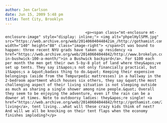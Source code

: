 ```yaml
---
author: Jen Carlson
date: Jun 15, 2009 5:48 pm
title: Tent City, Brooklyn
---
```


	
										<p><span class="mt-enclosure mt-enclosure-image" style="display: inline;"> <img alt="phpelHylSPM.jpg" src="https://web.archive.org/web/20140604044842im_/http://gothamist.com/attachments/arts_jen/phpelHylSPM.jpg" width="140" height="88" class="image-right"> </span>It was bound to happen: three recent NYU grads have taken up residency <a href="https://web.archive.org/web/20140604044842/http://www.brokelyn.com/tents-in-bushwick-100-a-month/">in a Bushwick backyard</a>. For $100 each per month the men get their own 5-by-8 plot of land where they&apos;ve set up tents. They say it&apos;s not only financially practical, but it&apos;s a &quot;badass thing to do.&quot; Keeping their expensive belongings (aside from the Tempurpedic mattresses) in a hallway in the 2-bedroom apartment which houses six others, they say &quot;the most challenging aspect of their living situation is not sleeping outside as much as sharing a single shower among nine people.&quot; Overall they seem to be enjoying the adventure, even if the rain can be a downer at times. Note to outdoorsy ladies: they&apos;re single! <a href="https://web.archive.org/web/20140604044842/http://gothamist.com/2008/01/09/boat_1.php">Houseboat living</a>, tent living...what will these crazy kids think of next? And will we all be knocking on their tent flaps when the economy finishes imploding?</p>					
										
									
				